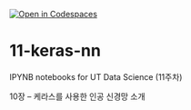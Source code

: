 [![Open in Codespaces](https://classroom.github.com/assets/launch-codespace-2972f46106e565e64193e422d61a12cf1da4916b45550586e14ef0a7c637dd04.svg)](https://classroom.github.com/open-in-codespaces?assignment_repo_id=17125503)
# 11-keras-nn

IPYNB notebooks for UT Data Science (11주차)

10장 – 케라스를 사용한 인공 신경망 소개
